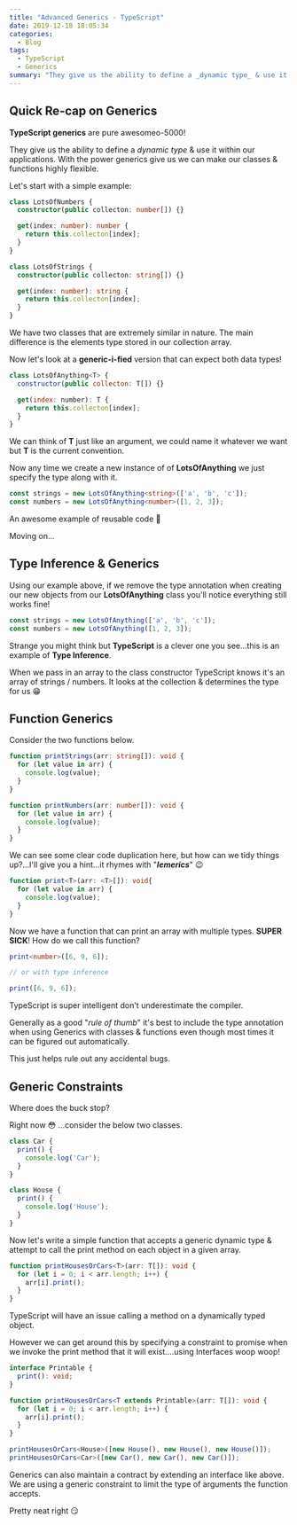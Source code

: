 ```yaml
---
title: "Advanced Generics - TypeScript"
date: 2019-12-18 18:05:34
categories:
  - Blog
tags:
  - TypeScript
  - Generics
summary: "They give us the ability to define a _dynamic type_ & use it within our applications. With the power generics give us we can make our classes & functions highly flexible."
---
```


## Quick Re-cap on Generics

**TypeScript generics** are pure awesomeo-5000!

They give us the ability to define a _dynamic type_ & use it within our applications. With the power generics give us we can make our classes & functions highly flexible.

Let's start with a simple example:

```typescript
class LotsOfNumbers {
  constructor(public collecton: number[]) {}

  get(index: number): number {
    return this.collecton[index];
  }
}

class LotsOfStrings {
  constructor(public collecton: string[]) {}

  get(index: number): string {
    return this.collecton[index];
  }
}
```

We have two classes that are extremely similar in nature. The main difference is the elements type stored in our collection array.

Now let's look at a **generic-i-fied** version that can expect both data types!

```javascript
class LotsOfAnything<T> {
  constructor(public collecton: T[]) {}

  get(index: number): T {
    return this.collecton[index];
  }
}
```

We can think of **T** just like an argument, we could name it whatever we want but **T** is the current convention.

Now any time we create a new instance of of **LotsOfAnything** we just specify the type along with it.

```typescript
const strings = new LotsOfAnything<string>(['a', 'b', 'c']);
const numbers = new LotsOfAnything<number>([1, 2, 3]);
```

An awesome example of reusable code 🤯

Moving on...

## Type Inference & Generics

Using our example above, if we remove the type annotation when creating our new objects from our **LotsOfAnything** class you'll notice everything still works fine!

```typescript
const strings = new LotsOfAnything(['a', 'b', 'c']);
const numbers = new LotsOfAnything([1, 2, 3]);
```

Strange you might think but **TypeScript** is a clever one you see...this is an example of **Type Inference**.

When we pass in an array to the class constructor TypeScript knows it's an array of strings / numbers. It looks at the collection & determines the type for us 😁

## Function Generics

Consider the two functions below.

```typescript
function printStrings(arr: string[]): void {
  for (let value in arr) {
    console.log(value);
  }
}

function printNumbers(arr: number[]): void {
  for (let value in arr) {
    console.log(value);
  }
}
```

We can see some clear code duplication here, but how can we tidy things up?...I'll give you a hint...it rhymes with "**_lemerics_**" 😉

```typescript
function print<T>(arr: <T>[]): void{
  for (let value in arr) {
    console.log(value);
  }
}
```

Now we have a function that can print an array with multiple types. **SUPER SICK**! How do we call this function?

```typescript
print<number>([6, 9, 6]);

// or with type inference

print([6, 9, 6]);
```

TypeScript is super intelligent don't underestimate the compiler.

Generally as a good "_rule of thumb_" it's best to include the type annotation when using Generics with classes & functions even though most times it can be figured out automatically.

This just helps rule out any accidental bugs.

## Generic Constraints

Where does the buck stop?

Right now 😳 ...consider the below two classes.

```typescript
class Car {
  print() {
    console.log('Car');
  }
}

class House {
  print() {
    console.log('House');
  }
}
```

Now let's write a simple function that accepts a generic dynamic type & attempt to call the print method on each object in a given array.

```typescript
function printHousesOrCars<T>(arr: T[]): void {
  for (let i = 0; i < arr.length; i++) {
    arr[i].print();
  }
}
```

TypeScript will have an issue calling a method on a dynamically typed object.

However we can get around this by specifying a constraint to promise when we invoke the print method that it will exist....using Interfaces woop woop!

```typescript
interface Printable {
  print(): void;
}

function printHousesOrCars<T extends Printable>(arr: T[]): void {
  for (let i = 0; i < arr.length; i++) {
    arr[i].print();
  }
}

printHousesOrCars<House>([new House(), new House(), new House()]);
printHousesOrCars<Car>([new Car(), new Car(), new Car()]);
```

Generics can also maintain a contract by extending an interface like above. We are using a generic constraint to limit the type of arguments the function accepts.

Pretty neat right 😏
